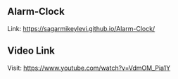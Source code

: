 
## Alarm-Clock
Link: https://sagarmikeylevi.github.io/Alarm-Clock/



## Video Link
Visit: https://www.youtube.com/watch?v=VdmOM_Pia1Y
